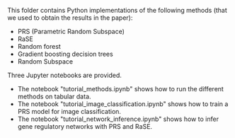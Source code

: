 This folder contains Python implementations of the following methods (that we used to obtain the results in the paper):
- PRS (Parametric Random Subspace)
- RaSE
- Random forest
- Gradient boosting decision trees
- Random Subspace

Three Jupyter notebooks are provided. 
- The notebook "tutorial_methods.ipynb" shows how to run the different methods on tabular data.
- The notebook "tutorial_image_classification.ipynb" shows how to train a PRS model for image classification.
- The notebook "tutorial_network_inference.ipynb" shows how to infer gene regulatory networks with PRS and RaSE.
